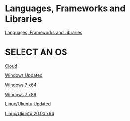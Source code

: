 # Languages, Frameworks and Libraries

<a href="https://github.com/jesusgarcia149/resources-for-developement/tree/Languages">Languages, Frameworks and Libraries</a>
</br>

# SELECT AN OS

<a href="https://github.com/jesusgarcia149/os-for-developement/tree/Cloud">Cloud</a>
</br>

<a href="https://github.com/jesusgarcia149/os-for-developement/tree/Windows-Updated">Windows Updated</a>

<a href="https://github.com/jesusgarcia149/os-for-developement/tree/Windows-7-x64">Windows 7 x64</a>

<a href="https://github.com/jesusgarcia149/os-for-developement/tree/Windows-7-x86">Windows 7 x86</a>

<a href="#">Linux/Ubuntu Updated</a>

<a href="#">Linux/Ubuntu 20.04 x64</a>

